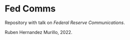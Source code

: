# Fed Comms

Repository with talk on _Federal Reserve Communications_.

Ruben Hernandez Murillo, 2022.


